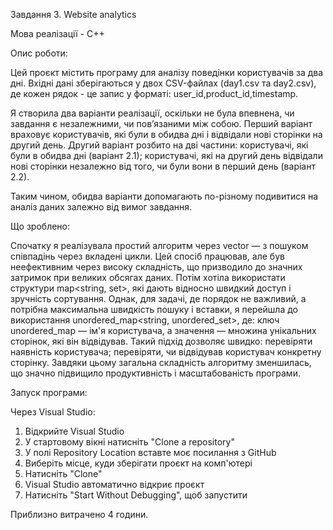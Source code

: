 Завдання 3. Website analytics

Мова реалізації - С++

Опис роботи:

Цей проєкт містить програму для аналізу поведінки користувачів за два дні. Вхідні дані зберігаються у двох CSV-файлах (day1.csv та day2.csv), де кожен рядок - це запис у форматі: user_id,product_id,timestamp.

Я створила два варіанти реалізації, оскільки не була впевнена, чи завдання є незалежними, чи пов’язаними між собою.
Перший варіант враховує користувачів, які були в обидва дні і відвідали нові сторінки на другий день. 
Другий варіант розбито на дві частини: користувачі, які були в обидва дні (варіант 2.1); користувачі, які на другий день відвідали нові сторінки незалежно від того, чи були вони в перший день (варіант 2.2).

Таким чином, обидва варіанти допомагають по-різному подивитися на аналіз даних залежно від вимог завдання.

Що зроблено:

Спочатку я реалізувала простий алгоритм через vector<string> — з пошуком співпадінь через вкладені цикли. Цей спосіб працював, але був неефективним через високу складність, що призводило до значних затримок при великих обсягах даних.
Потім хотіла використати структури map<string, set<string>>, які дають відносно швидкий доступ і зручність сортування. Однак, для задачі, де порядок не важливий, а потрібна максимальна швидкість пошуку і вставки, я перейшла до використання unordered_map<string, unordered_set<string>>, де: ключ unordered_map — ім'я користувача, а значення — множина унікальних сторінок, які він відвідував.
Такий підхід дозволяє швидко: перевіряти наявність користувача; перевіряти, чи відвідував користувач конкретну сторінку.
Завдяки цьому загальна складність алгоритму зменшилась, що значно підвищило продуктивність і масштабованість програми.

Запуск програми:

Через Visual Studio:
1. Відкрийте Visual Studio
2. У стартовому вікні натисніть "Clone a repository"
3. У полі Repository Location вставте моє посилання з GitHub
4. Виберіть місце, куди зберігати проєкт на комп'ютері
5. Натисніть "Clone"
6. Visual Studio автоматично відкриє проєкт
7. Натисніть "Start Without Debugging", щоб запустити

Приблизно витрачено 4 години.
